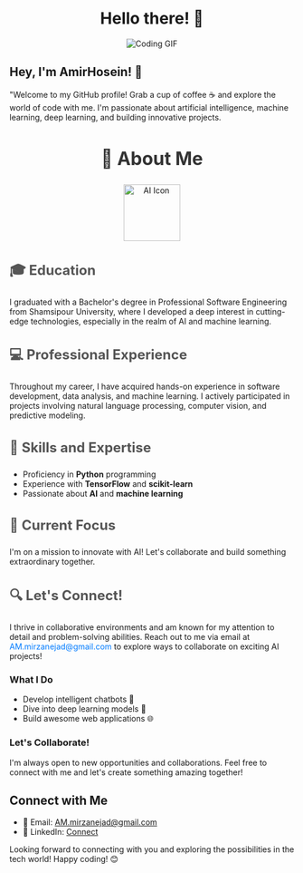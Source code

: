 
<div align="center">
  <h1 style="text-align: center;">Hello there! 👋</h1>
</div>

<div align="center">
  <img src="https://camo.githubusercontent.com/7ed4dcd6b92f01d24c2c74c7ed3e3cec12fc016c1e2e2875ec802cb5a217c9f9/68747470733a2f2f6d65646961342e67697068792e636f6d2f6d656469612f336b50446d6f5764427051504e68436e55472f67697068792e676966" alt="Coding GIF">
</div>

## Hey, I'm AmirHosein! 🌟
"Welcome to my GitHub profile! Grab a cup of coffee ☕ and explore the world of code with me. I'm passionate about artificial intelligence, machine learning, deep learning, and building innovative projects.




<!-- About Me Section -->
<div align="center">
  <h2 style="font-size: 32px; color: #333;">👋 About Me</h2>
  <img src="https://example.com/ai-icon.png" alt="AI Icon" width="100" height="100">
</div>

<!-- Education Section -->
<div>
  <h3 style="font-size: 24px; color: #555;">🎓 Education</h3>
  <p>I graduated with a Bachelor's degree in Professional Software Engineering from Shamsipour University, where I developed a deep interest in cutting-edge technologies, especially in the realm of AI and machine learning.</p>
</div>

<!-- Professional Experience Section -->
<div>
  <h3 style="font-size: 24px; color: #555;">💻 Professional Experience</h3>
  <p>Throughout my career, I have acquired hands-on experience in software development, data analysis, and machine learning. I actively participated in projects involving natural language processing, computer vision, and predictive modeling.</p>
</div>

<!-- Skills and Expertise Section -->
<div>
  <h3 style="font-size: 24px; color: #555;">🌟 Skills and Expertise</h3>
  <ul>
    <li>Proficiency in <strong>Python</strong> programming</li>
    <li>Experience with <strong>TensorFlow</strong> and <strong>scikit-learn</strong></li>
    <li>Passionate about <strong>AI</strong> and <strong>machine learning</strong></li>
  </ul>
</div>

<!-- Current Focus Section -->
<div>
  <h3 style="font-size: 24px; color: #555;">🎯 Current Focus</h3>
  <p>I'm on a mission to innovate with AI! Let's collaborate and build something extraordinary together.</p>
</div>

<!-- Collaboration and Contact Section -->
<div>
  <h3 style="font-size: 24px; color: #555;">🔍 Let's Connect!</h3>
  <p>I thrive in collaborative environments and am known for my attention to detail and problem-solving abilities. Reach out to me via email at <a href="mailto:AM.mirzanejad@gmail.com" style="color: #007bff; text-decoration: none;">AM.mirzanejad@gmail.com</a> to explore ways to collaborate on exciting AI projects!</p>
</div>







### What I Do
- Develop intelligent chatbots 🤖
- Dive into deep learning models 🧠
- Build awesome web applications 🌐

### Let's Collaborate!
I'm always open to new opportunities and collaborations. Feel free to connect with me and let's create something amazing together!

## Connect with Me
- 📧 Email: AM.mirzanejad@gmail.com
- 💼 LinkedIn: [Connect](https://www.linkedin.com/in/amirhosein-mirzanejad/)

Looking forward to connecting with you and exploring the possibilities in the tech world! Happy coding! 😊

